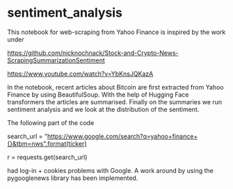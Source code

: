 # sentiment_analysis

This notebook for web-scraping from Yahoo Finance is inspired by the work under

https://github.com/nicknochnack/Stock-and-Crypto-News-ScrapingSummarizationSentiment 

https://www.youtube.com/watch?v=YbKnsJQKazA 

In the notebook, recent articles about Bitcoin are first extracted from Yahoo Finance by using BeautifulSoup. 
With the help of Hugging Face transformers the articles are summarised. 
Finally on the summaries we run sentiment analysis and we look at the distribution of the sentiment.

The following part of the code

search_url = "https://www.google.com/search?q=yahoo+finance+{}&tbm=nws".format(ticker)

r = requests.get(search_url)

had log-in + cookies problems with Google. A work around by using the pygooglenews library has been implemented.
